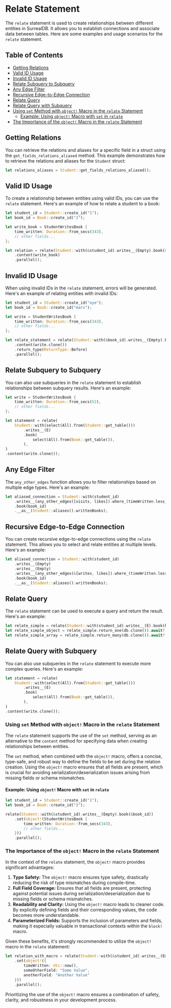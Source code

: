 # Relate Statement

The `relate` statement is used to create relationships between different
entities in SurrealDB. It allows you to establish connections and associate data
between tables. Here are some examples and usage scenarios for the `relate`
statement.

## Table of Contents

- [Getting Relations](#getting-relations)
- [Valid ID Usage](#valid-id-usage)
- [Invalid ID Usage](#invalid-id-usage)
- [Relate Subquery to Subquery](#relate-subquery-to-subquery)
- [Any Edge Filter](#any-edge-filter)
- [Recursive Edge-to-Edge Connection](#recursive-edge-to-edge-connection)
- [Relate Query](#relate-query)
- [Relate Query with Subquery](#relate-query-with-subquery)
- [Using `set` Method with `object!` Macro in the `relate` Statement](#using-set-method-with-object-macro-in-the-relate-statement)
  - [Example: Using `object!` Macro with `set` in `relate`](#example-using-object-macro-with-set-in-relate)
- [The Importance of the `object!` Macro in the `relate` Statement](#the-importance-of-the-object-macro-in-the-relate-statement)

## Getting Relations

You can retrieve the relations and aliases for a specific field in a struct
using the `get_fields_relations_aliased` method. This example demonstrates how
to retrieve the relations and aliases for the `Student` struct:

```rust
let relations_aliases = Student::get_fields_relations_aliased();
```

## Valid ID Usage

To create a relationship between entities using valid IDs, you can use the
`relate` statement. Here's an example of how to relate a student to a book:

```rust
let student_id = Student::create_id("1");
let book_id = Book::create_id("2");

let write_book = StudentWritesBook {
    time_written: Duration::from_secs(343),
    // other fields...
};

let relation = relate(Student::with(&student_id).writes__(Empty).book(&book_id))
    .content(write_book)
    .parallel();
```

## Invalid ID Usage

When using invalid IDs in the `relate` statement, errors will be generated.
Here's an example of relating entities with invalid IDs:

```rust
let student_id = Student::create_id("oye");
let book_id = Book::create_id("mars");

let write = StudentWritesBook {
    time_written: Duration::from_secs(343),
    // other fields...
};

let relate_statement = relate(Student::with(&book_id).writes__(Empty).book(&student_id))
    .content(write.clone())
    .return_type(ReturnType::Before)
    .parallel();
```

## Relate Subquery to Subquery

You can also use subqueries in the `relate` statement to establish relationships
between subquery results. Here's an example:

```rust
let write = StudentWritesBook {
    time_written: Duration::from_secs(52),
    // other fields...
};

let statement = relate(
    Student::with(select(All).from(Student::get_table()))
        .writes__(E)
        .book(
            select(All).from(Book::get_table()),
        ),
)
.content(write.clone());
```

## Any Edge Filter

The `any_other_edges` function allows you to filter relationships based on
multiple edge types. Here's an example:

```rust
let aliased_connection = Student::with(student_id)
    .writes__(any_other_edges([visits, likes]).where_(timeWritten.less_than_or_equal(50)))
    .book(book_id)
    .__as__(Student::aliases().writtenBooks);
```

## Recursive Edge-to-Edge Connection

You can create recursive edge-to-edge connections using the `relate` statement.
This allows you to select and relate entities at multiple levels. Here's an
example:

```rust
let aliased_connection = Student::with(student_id)
    .writes__(Empty)
    .writes__(Empty)
    .writes__(any_other_edges(&[writes, likes]).where_(timeWritten.less_than_or_equal(50)))
    .book(book_id)
    .__as__(Student::aliases().writtenBooks);
```

## Relate Query

The `relate` statement can be used to execute a query and return the result.
Here's an example:

```rust
let relate_simple = relate(Student::with(student_id).writes__(E).book(book_id)).content(write);
let relate_simple_object = relate_simple.return_one(db.clone()).await?;
let relate_simple_array = relate_simple.return_many(db.clone()).await?;
```

## Relate Query with Subquery

You can also use subqueries in the `relate` statement to execute more complex
queries. Here's an example:

```rust
let statement = relate(
    Student::with(select(All).from(Student::get_table()))
        .writes__(E)
        .book(
            select(All).from(Book::get_table()),
        ),
)
.content(write.clone());
```

### Using `set` Method with `object!` Macro in the `relate` Statement

The `relate` statement supports the use of the `set` method, serving as an
alternative to the `content` method for specifying data when creating
relationships between entities.

The `set` method, when combined with the `object!` macro, offers a concise,
type-safe, and robust way to define the fields to be set during the relation
creation. Using the `object!` macro ensures that all fields are present, which
is crucial for avoiding serialization/deserialization issues arising from
missing fields or schema mismatches.

#### Example: Using `object!` Macro with `set` in `relate`

```rust
let student_id = Student::create_id("1");
let book_id = Book::create_id("2");

relate(Student::with(&student_id).writes__(Empty).book(&book_id))
    .set(object!(StudentWritesBook {
        time_written: Duration::from_secs(343),
        // other fields...
    }))
    .parallel();
```

### The Importance of the `object!` Macro in the `relate` Statement

In the context of the `relate` statement, the `object!` macro provides
significant advantages:

1. **Type Safety:** The `object!` macro ensures type safety, drastically
   reducing the risk of type mismatches during compile-time.
2. **Full Field Coverage:** Ensures that all fields are present, protecting
   against potential issues during serialization/deserialization due to missing
   fields or schema mismatches.
3. **Readability and Clarity:** Using the `object!` macro leads to cleaner code.
   By explicitly defining fields and their corresponding values, the code
   becomes more understandable.
4. **Parameterized Fields:** Supports the inclusion of parameters and fields,
   making it especially valuable in transactional contexts within the `block!`
   macro.

Given these benefits, it's strongly recommended to utilize the `object!` macro
in the `relate` statement:

```rust
let relation_with_macro = relate(Student::with(&student_id).writes__(Empty).book(&book_id))
    .set(object!({
        timeWritten: Utc::now(),
        someOtherField: "Some Value",
        anotherField: "Another Value"
    }))
    .parallel();
```

Prioritizing the use of the `object!` macro ensures a combination of safety,
clarity, and robustness in your development process.
